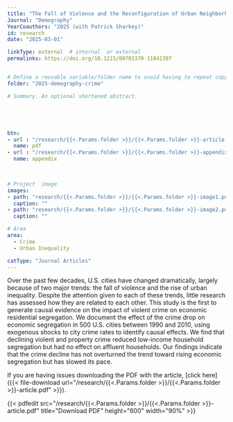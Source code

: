 ```yaml
---
title: "The Fall of Violence and the Reconfiguration of Urban Neighborhoods"
Journal: "Demography"
YearCoauthors: "2025 (with Patrick Sharkey)"
id: research
date: "2025-03-01"

linkType: external  # internal  or external
permalinks: https://doi.org/10.1215/00703370-11841397


# Define a reusable variable/folder name to avoid having to repeat copying and pasting in all paths below
folder: "2025-demography-crime"  

# Summary. An optional shortened abstract.





btn:
- url : "/research/{{<.Params.folder >}}/{{<.Params.folder >}}-article.pdf" 
  name: pdf
- url : "/research/{{<.Params.folder >}}/{{<.Params.folder >}}-appendix.pdf" 
  name: appendix


  
# Project  image 
images:
- path: "research/{{<.Params.folder >}}/{{<.Params.folder >}}-image1.png"
  caption: ""
- path: "research/{{<.Params.folder >}}/{{<.Params.folder >}}-image2.png"
  caption: ""  

# Area
area: 
  - Crime
  - Urban Inequality

catType: "Journal Articles"
---
```

Over the past few decades, U.S. cities have changed dramatically, largely because of two major trends: the fall of violence and the rise of urban inequality. Despite the attention given to each of these trends, little research has assessed how they are related to each other. This study is the first to generate causal evidence on the impact of violent crime on economic residential segregation. We document the effect of the crime drop on economic segregation in 500 U.S. cities between 1990 and 2010, using exogenous shocks to city crime rates to identify causal effects. We find that declining violent and property crime reduced low-income household segregation but had no effect on affluent households. Our findings indicate that the crime decline has not overturned the trend toward rising economic segregation but has slowed its pace. 



If you are having issues downloading the PDF with the article, [click here]({{< file-download url="/research/{{<.Params.folder >}}/{{<.Params.folder >}}-article.pdf" >}}).

{{< pdfedit src="/research/{{<.Params.folder >}}/{{<.Params.folder >}}-article.pdf" title="Download PDF" height="600" width="90%" >}}




